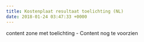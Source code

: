 ```yaml
---
title: Kostenplaat resultaat toelichting (NL)
date: 2018-01-24 03:47:33 +0000
---
```

content zone met toelichting - Content nog te voorzien
